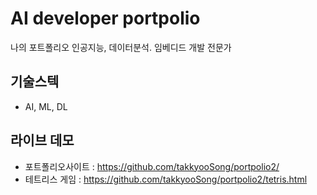 # AI developer portpolio
나의 포트폴리오
인공지능, 데이터분석. 임베디드 개발 전문가

## 기술스텍
- AI, ML, DL

## 라이브 데모
- 포트폴리오사이트 : https://github.com/takkyooSong/portpolio2/
- 테트리스 게임 : https://github.com/takkyooSong/portpolio2/tetris.html


